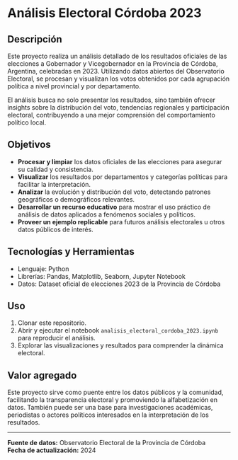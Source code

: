 # Análisis Electoral Córdoba 2023
## Descripción

Este proyecto realiza un análisis detallado de los resultados oficiales de las elecciones a Gobernador y Vicegobernador en la Provincia de Córdoba, Argentina, celebradas en 2023. Utilizando datos abiertos del Observatorio Electoral, se procesan y visualizan los votos obtenidos por cada agrupación política a nivel provincial y por departamento.

El análisis busca no solo presentar los resultados, sino también ofrecer insights sobre la distribución del voto, tendencias regionales y participación electoral, contribuyendo a una mejor comprensión del comportamiento político local.

## Objetivos

- **Procesar y limpiar** los datos oficiales de las elecciones para asegurar su calidad y consistencia.
- **Visualizar** los resultados por departamentos y categorías políticas para facilitar la interpretación.
- **Analizar** la evolución y distribución del voto, detectando patrones geográficos o demográficos relevantes.
- **Desarrollar un recurso educativo** para mostrar el uso práctico de análisis de datos aplicados a fenómenos sociales y políticos.
- **Proveer un ejemplo replicable** para futuros análisis electorales u otros datos públicos de interés.

## Tecnologías y Herramientas

- Lenguaje: Python
- Librerías: Pandas, Matplotlib, Seaborn, Jupyter Notebook
- Datos: Dataset oficial de elecciones 2023 de la Provincia de Córdoba

## Uso

1. Clonar este repositorio.
2. Abrir y ejecutar el notebook `analisis_electoral_cordoba_2023.ipynb` para reproducir el análisis.
3. Explorar las visualizaciones y resultados para comprender la dinámica electoral.

## Valor agregado

Este proyecto sirve como puente entre los datos públicos y la comunidad, facilitando la transparencia electoral y promoviendo la alfabetización en datos. También puede ser una base para investigaciones académicas, periodistas o actores políticos interesados en la interpretación de los resultados.

---

**Fuente de datos:** Observatorio Electoral de la Provincia de Córdoba  
**Fecha de actualización:** 2024  

